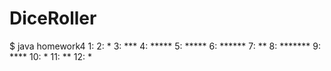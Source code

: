 # DiceRoller
$ java homework4
1: 
2: *
3: ***
4: *****
5: *****
6: ******
7: **
8: *******
9: ****
10: *
11: **
12: *
